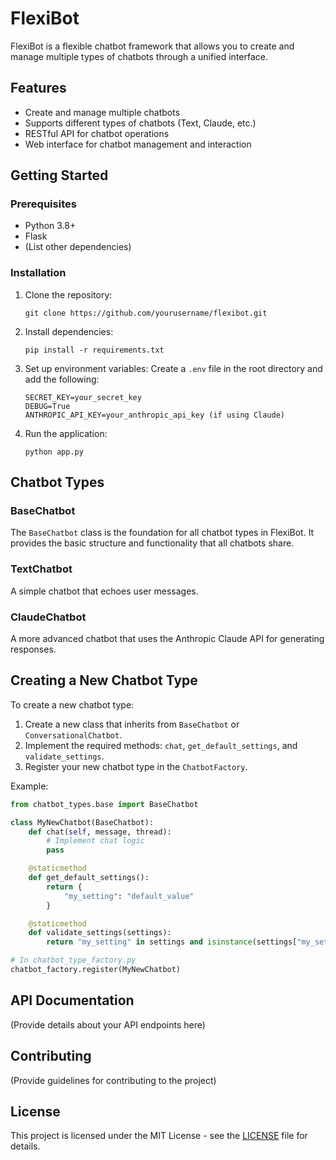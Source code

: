 # FlexiBot

FlexiBot is a flexible chatbot framework that allows you to create and manage multiple types of chatbots through a unified interface.

## Features

- Create and manage multiple chatbots
- Supports different types of chatbots (Text, Claude, etc.)
- RESTful API for chatbot operations
- Web interface for chatbot management and interaction

## Getting Started

### Prerequisites

- Python 3.8+
- Flask
- (List other dependencies)

### Installation

1. Clone the repository:
   ```
   git clone https://github.com/yourusername/flexibot.git
   ```

2. Install dependencies:
   ```
   pip install -r requirements.txt
   ```

3. Set up environment variables:
   Create a `.env` file in the root directory and add the following:
   ```
   SECRET_KEY=your_secret_key
   DEBUG=True
   ANTHROPIC_API_KEY=your_anthropic_api_key (if using Claude)
   ```

4. Run the application:
   ```
   python app.py
   ```

## Chatbot Types

### BaseChatbot

The `BaseChatbot` class is the foundation for all chatbot types in FlexiBot. It provides the basic structure and functionality that all chatbots share.

### TextChatbot

A simple chatbot that echoes user messages.

### ClaudeChatbot

A more advanced chatbot that uses the Anthropic Claude API for generating responses.

## Creating a New Chatbot Type

To create a new chatbot type:

1. Create a new class that inherits from `BaseChatbot` or `ConversationalChatbot`.
2. Implement the required methods: `chat`, `get_default_settings`, and `validate_settings`.
3. Register your new chatbot type in the `ChatbotFactory`.

Example:

```python
from chatbot_types.base import BaseChatbot

class MyNewChatbot(BaseChatbot):
    def chat(self, message, thread):
        # Implement chat logic
        pass

    @staticmethod
    def get_default_settings():
        return {
            "my_setting": "default_value"
        }

    @staticmethod
    def validate_settings(settings):
        return "my_setting" in settings and isinstance(settings["my_setting"], str)

# In chatbot_type_factory.py
chatbot_factory.register(MyNewChatbot)
```

## API Documentation

(Provide details about your API endpoints here)

## Contributing

(Provide guidelines for contributing to the project)

## License

This project is licensed under the MIT License - see the [LICENSE](LICENSE) file for details.